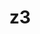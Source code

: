 ---
title: "z3"
layout: cache
categories: [package, develop-2025-05-25]
meta: {"compilers": ["gcc@11.4.0", "gcc@13.2.0"], "num_specs": 5, "num_specs_by_stack": {"e4s": 3, "hep": 1, "ml-linux-x86_64-rocm": 1, "root": 5}, "oss": ["ubuntu22.04", "ubuntu24.04"], "platforms": ["linux"], "stacks": ["e4s", "hep", "ml-linux-x86_64-rocm", "root"], "targets": ["x86_64_v3"], "versions": ["4.12.4"]}
spec_details: [{"compiler": "gcc@11.4.0", "hash": "jgzf4rhutp5veidek7zraqim55hny5oe", "os": "ubuntu22.04", "platform": "linux", "size": "-", "stacks": ["e4s", "root"], "target": "x86_64_v3", "variants": ["build_system=cmake", "build_type=Release", "generator=make", "~gmp", "~ipo", "~python"], "versions": ["4.12.4"]}, {"compiler": "gcc@13.2.0", "hash": "lm3qmjb2zbfqoe5rvuu4fqd46nindw2g", "os": "ubuntu24.04", "platform": "linux", "size": "-", "stacks": ["ml-linux-x86_64-rocm", "root"], "target": "x86_64_v3", "variants": ["build_system=cmake", "build_type=Release", "generator=make", "~gmp", "~ipo", "~python"], "versions": ["4.12.4"]}, {"compiler": "gcc@11.4.0", "hash": "qhfajr3v2aoa7sook4dflmh377agbdu4", "os": "ubuntu22.04", "platform": "linux", "size": "-", "stacks": ["e4s", "root"], "target": "x86_64_v3", "variants": ["build_system=cmake", "build_type=Release", "generator=make", "~gmp", "~ipo", "~python"], "versions": ["4.12.4"]}, {"compiler": "gcc@11.4.0", "hash": "u5m7qzgaoeloeughycfsf7rrl6doap5o", "os": "ubuntu22.04", "platform": "linux", "size": "-", "stacks": ["hep", "root"], "target": "x86_64_v3", "variants": ["build_system=cmake", "build_type=Release", "generator=make", "~gmp", "~ipo", "~python"], "versions": ["4.12.4"]}, {"compiler": "gcc@11.4.0", "hash": "wvjvftq26wihrv5d5yvcdar3eigc3g7y", "os": "ubuntu22.04", "platform": "linux", "size": "-", "stacks": ["e4s", "root"], "target": "x86_64_v3", "variants": ["build_system=cmake", "build_type=Release", "generator=make", "~gmp", "~ipo", "~python"], "versions": ["4.12.4"]}]
---